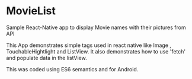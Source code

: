 # MovieList
Sample React-Native app to display Movie names with their pictures from API

This App demonstrates simple tags used in react native like Image , TouchableHightlight and ListView. 
It also demonstrates how to use 'fetch' and populate data in the listView.

This was coded using ES6 semantics and for Android.
